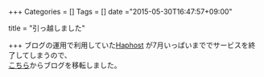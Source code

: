 +++
Categories = []
Tags = []
date ="2015-05-30T16:47:57+09:00"

title = "引っ越しました"

+++
ブログの運用で利用していた<a href=http://www.haphost.com target="_blank">Haphost</a>
が7月いっぱいまででサービスを終了してしまうので、<br>
<a href=http://www.minus9x9.tk>こちら</a>からブログを移転しました。
